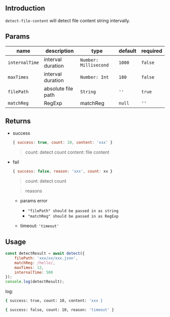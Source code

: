 ## Introduction

`detect-file-content` will detect file content string intervally.

## Params

name | description | type | default | required
---- | ---- | ---- | ---- | ----
`internalTime` | interval duration | `Number: Millisecond` | `1000` | `false`
`maxTimes` | interval duration | `Number: Int` | `180` | `false` 
`filePath` | absolute file path | `String` | `''` | `true`
`matchReg` | RegExp | matchReg | `null` | `''` | `true`

## Returns

+   success

    ```js
    { success: true, count: 10, content: 'xxx' }
    ```

    >   count: detect count
    >   content: file content

+   fail

    ```js
    { success: false, reason: 'xxx', count: xx }
    ```

    >   count: detect count

    >   reasons

    +   params error
        
        +   `"filePath" should be passed in as string`
        +   `"matchReg" should be passed in as RegExp`

    +   timeout: `'timeout'`

## Usage

```js
const detectResult = await detect({ 
    filePath: 'xxx/xx/xxx.json', 
    matchReg: /hello/, 
    maxTimes: 12, 
    internalTime: 500 
});
console.log(detectResult);
```

log:

```bash
{ success: true, count: 10, content: 'xxx }
```


```bash
{ success: false, count: 10, reason: 'timeout' }
```